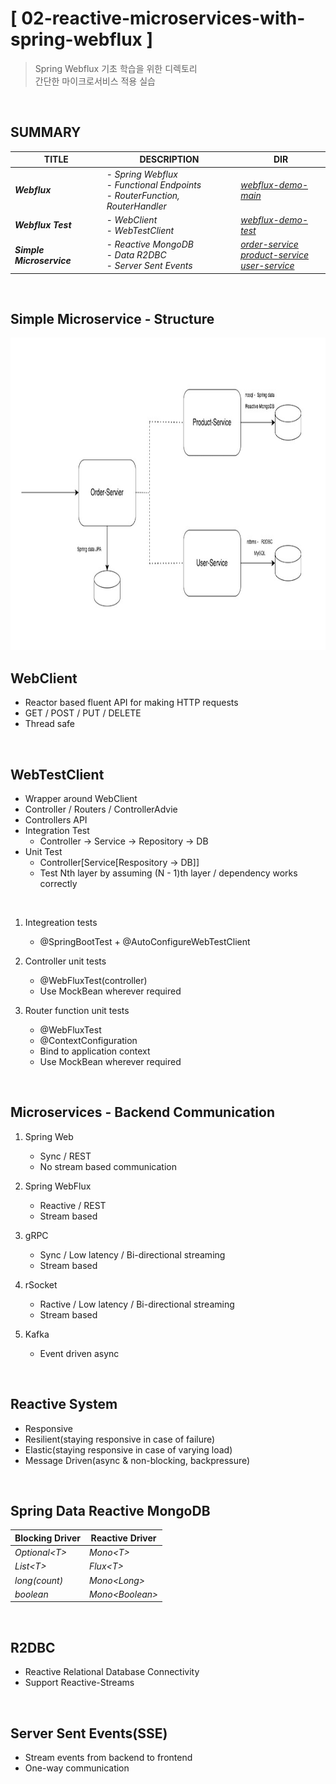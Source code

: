 # [ 02-reactive-microservices-with-spring-webflux ]
> Spring Webflux 기초 학습을 위한 디렉토리  
> 간단한 마이크로서비스 적용 실습  

<br>

## SUMMARY
| **TITLE** | **DESCRIPTION** | **DIR** |
| ------- | ------- | ------- |
| **_Webflux_** | - _Spring Webflux_ <br> - _Functional Endpoints_ <br> - _RouterFunction, RouterHandler_ | [_webflux-demo-main_](./webflux-demo/src/main/java/com/vinsguru/webfluxdemo/) |
| **_Webflux Test_** | - _WebClient_ <br> - _WebTestClient_ | [_webflux-demo-test_](./webflux-demo/src/test/java/com/vinsguru/webfluxdemo/) |
| **_Simple Microservice_** | - _Reactive MongoDB_ <br> - _Data R2DBC_ <br> - _Server Sent Events_ | [_order-service_](./msa-http/order-service) <br> [_product-service_](./msa-http/product-service) <br> [_user-service_](./msa-http/user-service) |

<br>

## Simple Microservice - Structure
<img src="https://github.com/jjeonghak/vinsguru-microservices/blob/main/md-images/02-msa-structure.png" width="600" height="500">

<br>

## WebClient
* Reactor based fluent API for making HTTP requests
* GET / POST / PUT / DELETE
* Thread safe

<br>

## WebTestClient
* Wrapper around WebClient
* Controller / Routers / ControllerAdvie
* Controllers API
* Integration Test
  * Controller -> Service -> Repository -> DB
* Unit Test
  * Controller[Service[Respository -> DB]]
  * Test Nth layer by assuming (N - 1)th layer / dependency works correctly

<br>

1. Integreation tests
    * @SpringBootTest + @AutoConfigureWebTestClient

2. Controller unit tests
    * @WebFluxTest(controller)
    * Use MockBean wherever required

3. Router function unit tests
    * @WebFluxTest
    * @ContextConfiguration
    * Bind to application context
    * Use MockBean wherever required

<br>

## Microservices - Backend Communication
1. Spring Web
    * Sync / REST
    * No stream based communication

2. Spring WebFlux
    * Reactive / REST
    * Stream based

3. gRPC
    * Sync / Low latency / Bi-directional streaming
    * Stream based
    
4. rSocket
    * Ractive / Low latency / Bi-directional streaming
    * Stream based

5. Kafka
    * Event driven async

<br>

## Reactive System
* Responsive  
* Resilient(staying responsive in case of failure)  
* Elastic(staying responsive in case of varying load)  
* Message Driven(async & non-blocking, backpressure)  

<br>

## Spring Data Reactive MongoDB
| **Blocking Driver** | **Reactive Driver** |
| ------- | ------- |
| _Optional&lt;T&gt;_ | _Mono&lt;T&gt;_ |
| _List&lt;T&gt;_ | _Flux&lt;T&gt;_ |
| _long(count)_ | _Mono&lt;Long&gt;_ |
| _boolean_ | _Mono&lt;Boolean&gt;_ |

<br>

## R2DBC
* Reactive Relational Database Connectivity
* Support Reactive-Streams

<br>

## Server Sent Events(SSE)
* Stream events from backend to frontend
* One-way communication

<br>




